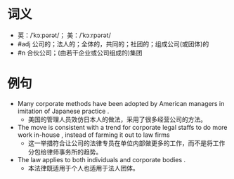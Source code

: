 # 词义
- 英：/ˈkɔːpərət/； 美：/ˈkɔːrpərət/
- #adj 公司的；法人的；全体的，共同的；社团的；组成公司(或团体)的
- #n 合伙公司；(由若干企业或公司组成的)集团
# 例句
- Many corporate methods have been adopted by American managers in imitation of Japanese practice .
	- 美国的管理人员效仿日本人的做法，采用了很多经营公司的方法。
- The move is consistent with a trend for corporate legal staffs to do more work in-house , instead of farming it out to law firms
	- 这一举措符合让公司的法律专员在单位内部做更多的工作，而不是将工作分包给律师事务所的趋势。
- The law applies to both individuals and corporate bodies .
	- 本法律既适用于个人也适用于法人团体。
